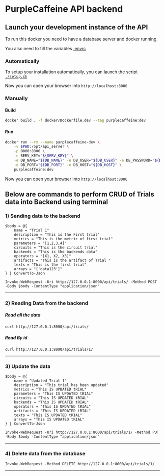 # PurpleCaffeine API backend

## Launch your development instance of the API

To run this docker you need to have a database server and docker running.

You also need to fill the variables [.envrc](../.envrc)

### Automatically

To setup your installation automatically, you can launch the script [`./setup.sh`](setup.sh)

Now you can open your browser into `http://localhost:8000`

### Manually
#### Build
```bash
docker build . -f docker/Dockerfile.dev --tag purplecaffeine:dev
```

#### Run
```bash
docker run --rm --name purplecaffeine-dev \
    -v $PWD:/opt/api_server \
    -p 8000:8000 \
    -e SERV_KEY="${SERV_KEY}" \
    -e DB_NAME="${DB_NAME}" -e DB_USER="${DB_USER}" -e DB_PASSWORD="${DB_PASSWORD}" \
    -e DB_PORT="${DB_PORT}" -e DB_HOST="${DB_HOST}" \
    purplecaffeine:dev
```
Now you can open your browser into `http://localhost:8000`

## Below are commands to perform CRUD of Trials data into Backend using terminal

### 1) Sending data to the backend

```
$body = @{
    name = "Trial 1"
    description = "This is the First trial"
    metrics = "This is the metric of first trial"
    parameters = "[1,2,3,4]"
    circuits = "This is the circuit trial"
    backends = "This is the backends data"
    operators = "[X1, X2, X3]"
    artifacts = "This is the artifact of Trial "
    texts = "This is the first trial"
    arrays = "['data123']"
} | ConvertTo-Json

Invoke-WebRequest -Uri http://127.0.0.1:8000/api/trials/ -Method POST -Body $body -ContentType "application/json"
```

---

### 2) Reading Data from the backend

##### Read all the data

```
curl http://127.0.0.1:8000/api/trials/
```

##### Read By id

```
curl http://127.0.0.1:8000/api/trials/1/
```

---

### 3) Update the data

```
$body = @{
    name = "Updated Trial 1"
    description = "This trial has been updated"
    metrics = "This IS UPDATED tRIAL"
    parameters = "This IS UPDATED tRIAL"
    circuits = "This IS UPDATED tRIAL"
    backends = "This IS UPDATED tRIAL"
    operators = "This IS UPDATED tRIAL"
    artifacts = "This IS UPDATED tRIAL"
    texts = "This IS UPDATED tRIAL"
    arrays = "This IS UPDATED tRIAL"
} | ConvertTo-Json

Invoke-WebRequest -Uri http://127.0.0.1:8000/api/trials/1/ -Method PUT -Body $body -ContentType "application/json"
```

---

### 4) Delete data from the database

```
Invoke-WebRequest -Method DELETE http://127.0.0.1:8000/api/trials/1/
```

---
